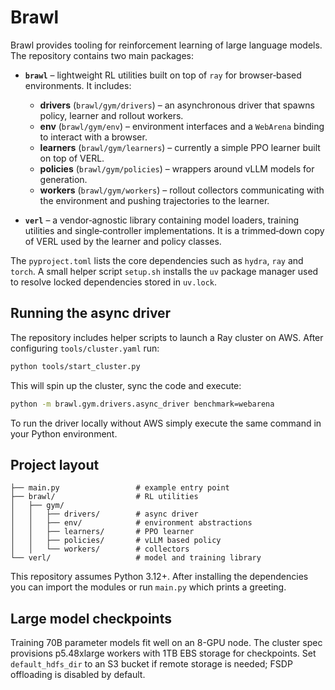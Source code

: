 # Brawl

Brawl provides tooling for reinforcement learning of large language models.  The
repository contains two main packages:

- **`brawl`** – lightweight RL utilities built on top of `ray` for
  browser‑based environments.  It includes:
  - **drivers** (`brawl/gym/drivers`) – an asynchronous driver that spawns
    policy, learner and rollout workers.
  - **env** (`brawl/gym/env`) – environment interfaces and a `WebArena` binding
    to interact with a browser.
  - **learners** (`brawl/gym/learners`) – currently a simple PPO learner built
    on top of VERL.
  - **policies** (`brawl/gym/policies`) – wrappers around vLLM models for
    generation.
  - **workers** (`brawl/gym/workers`) – rollout collectors communicating with
    the environment and pushing trajectories to the learner.

- **`verl`** – a vendor‑agnostic library containing model loaders,
  training utilities and single‑controller implementations.  It is a
  trimmed‑down copy of VERL used by the learner and policy classes.

The `pyproject.toml` lists the core dependencies such as `hydra`, `ray` and
`torch`.  A small helper script `setup.sh` installs the `uv` package manager
used to resolve locked dependencies stored in `uv.lock`.

## Running the async driver

The repository includes helper scripts to launch a Ray cluster on AWS.
After configuring `tools/cluster.yaml` run:

```bash
python tools/start_cluster.py
```

This will spin up the cluster, sync the code and execute:

```bash
python -m brawl.gym.drivers.async_driver benchmark=webarena
```

To run the driver locally without AWS simply execute the same command in
your Python environment.


## Project layout

```
├── main.py                 # example entry point
├── brawl/                  # RL utilities
│   ├── gym/
│   │   ├── drivers/        # async driver
│   │   ├── env/            # environment abstractions
│   │   ├── learners/       # PPO learner
│   │   ├── policies/       # vLLM based policy
│   │   └── workers/        # collectors
└── verl/                   # model and training library
```

This repository assumes Python 3.12+.  After installing the dependencies you can
import the modules or run `main.py` which prints a greeting.

## Large model checkpoints

Training 70B parameter models fit well on an 8-GPU node. The cluster spec provisions p5.48xlarge workers with 1TB EBS storage for checkpoints. Set `default_hdfs_dir` to an S3 bucket if remote storage is needed; FSDP offloading is disabled by default.
